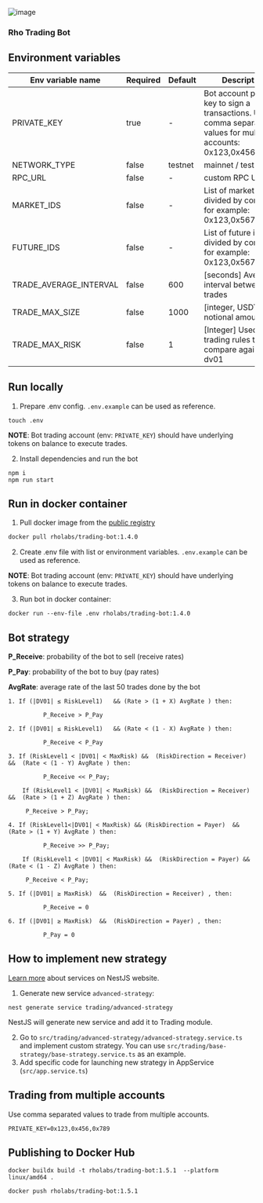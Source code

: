 ![image](https://github.com/RhoLabs/rho-trading-bot/assets/8803471/fb47f21d-badc-4b8c-8be5-a47797c04138)

### Rho Trading Bot

## Environment variables
| Env variable name      | Required | Default | Description                                                                                                          |                                                                                                                                                                                                                                                                                                                                                                                                                                                
|------------------------|----------|---------|----------------------------------------------------------------------------------------------------------------------|
| PRIVATE_KEY            | true     | -       | Bot account private key to sign a transactions. Use comma separated values for multiple accounts: 0x123,0x456,0x789. |
| NETWORK_TYPE           | false    | testnet | mainnet / testnet                                                                                                    |
| RPC_URL                | false    | -       | custom RPC URL                                                                                                       |
| MARKET_IDS             | false    | -       | List of market ids, divided by comma, for example: 0x123,0x567                                                       |
| FUTURE_IDS             | false    | -       | List of future ids, divided by comma, for example: 0x123,0x567                                                       |
| TRADE_AVERAGE_INTERVAL | false    | 600     | [seconds] Average interval between trades                                                                            |
| TRADE_MAX_SIZE         | false    | 1000    | [integer, USDT] Max notional amount                                                                                  |
| TRADE_MAX_RISK         | false    | 1       | [Integer] Used in trading rules to compare against dv01                                                              |

## Run locally
1) Prepare .env config. `.env.example` can be used as reference.
```shell
touch .env
```
**NOTE**: Bot trading account (env: `PRIVATE_KEY`) should have underlying tokens on balance to execute trades.

2) Install dependencies and run the bot
```
npm i
npm run start
```

## Run in docker container

1. Pull docker image from the [public registry](https://hub.docker.com/r/rholabs/trading-bot)
```sh
docker pull rholabs/trading-bot:1.4.0
```

2. Create .env file with list or environment variables. `.env.example` can be used as reference.

**NOTE**: Bot trading account (env: `PRIVATE_KEY`) should have underlying tokens on balance to execute trades.

3. Run bot in docker container:
```shell
docker run --env-file .env rholabs/trading-bot:1.4.0
```

## Bot strategy

**P_Receive**: probability of the bot to sell (receive rates)

**P_Pay**: probability of the bot to buy (pay rates)

**AvgRate**: average rate of the last 50 trades done by the bot

```shell
1. If (|DV01| ≤ RiskLevel1)   && (Rate > (1 + X) AvgRate ) then:
    
          P_Receive > P_Pay
```
```shell
2. If (|DV01| ≤ RiskLevel1)   && (Rate < (1 - X) AvgRate ) then:
    
          P_Receive < P_Pay
```
```shell
3. If (RiskLevel1 < |DV01| < MaxRisk) &&  (RiskDirection = Receiver) &&  (Rate < (1 - Y) AvgRate ) then:
    
          P_Receive << P_Pay;
    
    If (RiskLevel1 < |DV01| < MaxRisk) &&  (RiskDirection = Receiver) &&  (Rate > (1 + Z) AvgRate ) then:
    
     P_Receive > P_Pay;
```

```shell
4. If (RiskLevel1<|DV01| < MaxRisk) && (RiskDirection = Payer)  && (Rate > (1 + Y) AvgRate ) then:
    
          P_Receive >> P_Pay;
    
    If (RiskLevel1 < |DV01| < MaxRisk) &&  (RiskDirection = Payer) &&  (Rate < (1 - Z) AvgRate ) then:
    
     P_Receive < P_Pay;
```

```shell
5. If (|DV01| ≥ MaxRisk)  &&  (RiskDirection = Receiver) , then:
    
          P_Receive = 0
```

```shell
6. If (|DV01| ≥ MaxRisk)  &&  (RiskDirection = Payer) , then:
    
          P_Pay = 0
```

## How to implement new strategy

[Learn more](https://docs.nestjs.com/providers#services) about services on NestJS website.

1. Generate new service `advanced-strategy`:
```shell
nest generate service trading/advanced-strategy
```
NestJS will generate new service and add it to Trading module.

2. Go to `src/trading/advanced-strategy/advanced-strategy.service.ts` and implement custom strategy. You can use `src/trading/base-strategy/base-strategy.service.ts` as an example.
3. Add specific code for launching new strategy in AppService (`src/app.service.ts`)


## Trading from multiple accounts
Use comma separated values to trade from multiple accounts.
```shell
PRIVATE_KEY=0x123,0x456,0x789
```

## Publishing to Docker Hub
```shell
docker buildx build -t rholabs/trading-bot:1.5.1  --platform linux/amd64 .

docker push rholabs/trading-bot:1.5.1
```
